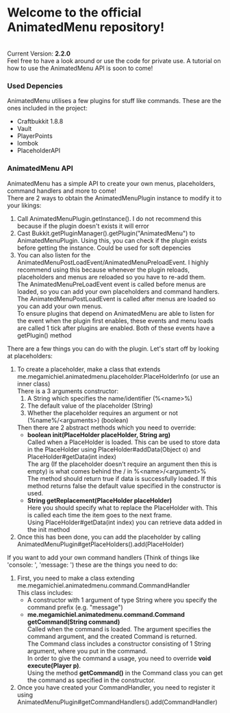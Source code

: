 <h1>Welcome to the official AnimatedMenu repository!</h1><br>
Current Version: <b>2.2.0</b><br>
Feel free to have a look around or use the code for private use. A tutorial on how to use the AnimatedMenu API is soon to come!
<br>
<h3>Used Depencies</h3>
AnimatedMenu utilises a few plugins for stuff like commands. These are the ones included in the project:
<ul>
	<li>Craftbukkit 1.8.8</li>
	<li>Vault</li>
	<li>PlayerPoints</li>
	<li>lombok</li>
	<li>PlaceholderAPI</li>
</ul>
<h3>AnimatedMenu API</h3>
AnimatedMenu has a simple API to create your own menus, placeholders, command handlers and more to come!<br>
There are 2 ways to obtain the AnimatedMenuPlugin instance to modify it to your likings:
<ol>
	<li>Call AnimatedMenuPlugin.getInstance(). I do not recommend this because if the plugin doesn't exists it will error</li>
	<li>Cast Bukkit.getPluginManager().getPlugin("AnimatedMenu") to AnimatedMenuPlugin. Using this, you can check if the plugin exists before getting the instance. Could be used for soft depencies</li>
	<li>
		You can also listen for the AnimatedMenuPostLoadEvent/AnimatedMenuPreloadEvent. I highly recommend using this because whenever the plugin reloads, placeholders and menus are reloaded so you have to re-add them.<br>
		The AnimatedMenuPreLoadEvent event is called before menus are loaded, so you can add your own placeholders and command handlers. The AnimatedMenuPostLoadEvent is called after menus are loaded so you can add your own menus.<br>
		To ensure plugins that depend on AnimatedMenu are able to listen for the event when the plugin first enables, these events and menu loads are called 1 tick after plugins are enabled. Both of these events have a getPlugin() method
	</li>
</ol>
There are a few things you can do with the plugin. Let's start off by looking at placeholders:
<ol>
	<li>
		To create a placeholder, make a class that extends me.megamichiel.animatedmenu.placeholder.PlaceHolderInfo (or use an inner class)<br>
		There is a 3 arguments constructor:
		<ol>
			<li>A String which specifies the name/identifier (%&#60name&#62%)</li>
			<li>The default value of the placeholder (String)</li>
			<li>Whether the placeholder requires an argument or not (%name%/&#60arguments&#62) (boolean)</li>
		</ol>
		Then there are 2 abstract methods which you need to override:
		<ul>
			<li>
				<b>boolean init(PlaceHolder placeHolder, String arg)</b><br>
				Called when a PlaceHolder is loaded. This can be used to store data in the PlaceHolder using PlaceHolder#addData(Object o) and PlaceHolder#getData(int index)<br>
				The arg (If the placeholder doesn't require an argument then this is empty) is what comes behind the / in %&#60name&#62/&#60argument&#62%<br>
				The method should return true if data is successfully loaded. If this method returns false the default value specified in the constructor is used.
			</li>
			<li>
				<b>String getReplacement(PlaceHolder placeHolder)</b><br>
				Here you should specify what to replace the PlaceHolder with. This is called each time the item goes to the next frame.<br>
				Using PlaceHolder#getData(int index) you can retrieve data added in the init method
			</li>
		</ul>
	</li>
	<li>Once this has been done, you can add the placeholder by calling AnimatedMenuPlugin#getPlaceHolders().add(PlaceHolder)</li>
</ol>
If you want to add your own command handlers (Think of things like 'console: <command>', 'message: <command>') these are the things you need to do:
<ol>
	<li>
		First, you need to make a class extending me.megamichiel.animatedmenu.command.CommandHandler<br>
		This class includes:
		<ul>
			<li>A constructor with 1 argument of type String where you specify the command prefix (e.g. "message")</li>
			<li>
				<b>me.megamichiel.animatedmenu.command.Command getCommand(String command)</b><br>
				Called when the command is loaded. The argument specifies the command argument, and the created Command is returned.<br>
				The Command class includes a constructor consisting of 1 String argument, where you put in the command.<br>
				In order to give the command a usage, you need to override <b>void execute(Player p)</b>.<br>
				Using the method <b>getCommand()</b> in the Command class you can get the command as specified in the constructor.
			</li>
		</ul>
	</li>
	<li>
		Once you have created your CommandHandler, you need to register it using AnimatedMenuPlugin#getCommandHandlers().add(CommandHandler)</li>
	</li>
</ol>